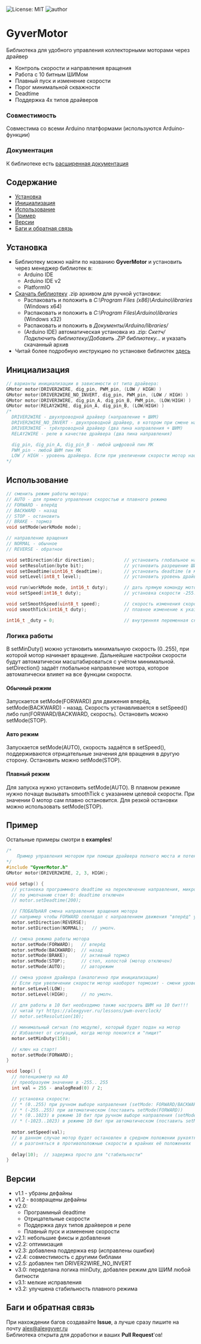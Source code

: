 ![License: MIT](https://img.shields.io/badge/License-MIT-green.svg)
![author](https://img.shields.io/badge/author-AlexGyver-informational.svg)
# GyverMotor
Библиотека для удобного управления коллекторными моторами через драйвер
- Контроль скорости и направления вращения
- Работа с 10 битным ШИМом
- Плавный пуск и изменение скорости
- Порог минимальной скважности
- Deadtime
- Поддержка 4х типов драйверов

### Совместимость
Совместима со всеми Arduino платформами (используются Arduino-функции)

### Документация
К библиотеке есть [расширенная документация](https://alexgyver.ru/GyverMotor/)

## Содержание
- [Установка](#install)
- [Инициализация](#init)
- [Использование](#usage)
- [Пример](#example)
- [Версии](#versions)
- [Баги и обратная связь](#feedback)

<a id="install"></a>
## Установка
- Библиотеку можно найти по названию **GyverMotor** и установить через менеджер библиотек в:
    - Arduino IDE
    - Arduino IDE v2
    - PlatformIO
- [Скачать библиотеку](https://github.com/GyverLibs/GyverMotor/archive/refs/heads/main.zip) .zip архивом для ручной установки:
    - Распаковать и положить в *C:\Program Files (x86)\Arduino\libraries* (Windows x64)
    - Распаковать и положить в *C:\Program Files\Arduino\libraries* (Windows x32)
    - Распаковать и положить в *Документы/Arduino/libraries/*
    - (Arduino IDE) автоматическая установка из .zip: *Скетч/Подключить библиотеку/Добавить .ZIP библиотеку…* и указать скачанный архив
- Читай более подробную инструкцию по установке библиотек [здесь](https://alexgyver.ru/arduino-first/#%D0%A3%D1%81%D1%82%D0%B0%D0%BD%D0%BE%D0%B2%D0%BA%D0%B0_%D0%B1%D0%B8%D0%B1%D0%BB%D0%B8%D0%BE%D1%82%D0%B5%D0%BA)

<a id="init"></a>
## Инициализация
```cpp
// варианты инициализации в зависимости от типа драйвера:
GMotor motor(DRIVER2WIRE, dig_pin, PWM_pin, (LOW / HIGH) )
GMotor motor(DRIVER2WIRE_NO_INVERT, dig_pin, PWM_pin, (LOW / HIGH) )
GMotor motor(DRIVER3WIRE, dig_pin_A, dig_pin_B, PWM_pin, (LOW/HIGH) )
GMotor motor(RELAY2WIRE, dig_pin_A, dig_pin_B, (LOW/HIGH) )
/*
  DRIVER2WIRE - двухпроводной драйвер (направление + ШИМ)
  DRIVER2WIRE_NO_INVERT - двухпроводной драйвер, в котором при смене направления не нужна инверсия ШИМ
  DRIVER3WIRE - трёхпроводной драйвер (два пина направления + ШИМ)
  RELAY2WIRE - реле в качестве драйвера (два пина направления)

  dig_pin, dig_pin_A, dig_pin_B - любой цифровой пин МК
  PWM_pin - любой ШИМ пин МК
  LOW / HIGH - уровень драйвера. Если при увеличении скорости мотор наоборот тормозит - смени уровень
*/
```

<a id="usage"></a>
## Использование
```cpp
// сменить режим работы мотора:  
// AUTO - для прямого управления скоростью и плавного режима
// FORWARD - вперёд
// BACKWARD - назад
// STOP - остановить
// BRAKE - тормоз
void setMode(workMode mode);

// направление вращения  
// NORMAL - обычное
// REVERSE - обратное

void setDirection(dir direction);           // установить глобальное направление вращения мотора
void setResolution(byte bit);               // установить разрешение ШИМ в битах (по умолч 8)
void setDeadtime(uint16_t deadtime);        // установить deadtime (в микросекундах). По умолч 0
void setLevel(int8_t level);                // установить уровень драйвера (по умолч. HIGH)

void run(workMode mode, int16_t duty);      // дать прямую команду мотору (без смены режима)
void setSpeed(int16_t duty);                // установка скорости -255..255 (8 бит) и -1023..1023 (10 бит)

void setSmoothSpeed(uint8_t speed);         // скорость изменения скорости
void smoothTick(int16_t duty);              // плавное изменение к указанной скорости

int16_t _duty = 0;                          // внутренняя переменная скважности для отладки
```

### Логика работы
В setMinDuty() можно установить минимальную скорость (0..255), при которой мотор начинает вращение. 
Дальнейшие настройки скорости будут автоматически масштабироваться с учётом минимальной.  
setDirection() задаёт глобальное направление мотора, которое автоматически влияет на все функции скорости.

#### Обычный режим
Запускается setMode(FORWARD) для движения вперёд, setMode(BACKWARD) - назад. 
Скорость устанавливается в setSpeed() либо run(FORWARD/BACKWARD, скорость). Остановить можно setMode(STOP).

#### Авто режим
Запускается setMode(AUTO), скорость задаётся в setSpeed(), поддерживаются отрицательные значения для вращения в другую сторону. 
Остановить можно setMode(STOP).

#### Плавный режим
Для запуска нужно установить setMode(AUTO). В плавном режиме нужно почаще вызывать smoothTick с указанием целевой скорости. При значении 0 мотор сам плавно остановится. 
Для резкой остановки можно использовать setMode(STOP).

<a id="example"></a>
## Пример
Остальные примеры смотри в **examples**!
```cpp
/*
	Пример управления мотором при помощи драйвера полного моста и потенциометра
*/
#include "GyverMotor.h"
GMotor motor(DRIVER2WIRE, 2, 3, HIGH);

void setup() {
  // установка программного deadtime на переключение направления, микросекунды
  // по умолчанию стоит 0: deadtime отключен
  // motor.setDeadtime(200);

  // ГЛОБАЛЬНАЯ смена направления вращения мотора
  // например чтобы FORWARD совпадал с направлением движения "вперёд" у машинки  
  motor.setDirection(REVERSE);
  motor.setDirection(NORMAL);   // умолч.

  // смена режима работы мотора
  motor.setMode(FORWARD);   // вперёд
  motor.setMode(BACKWARD);  // назад
  motor.setMode(BRAKE);  	// активный тормоз
  motor.setMode(STOP);      // стоп, холостой (мотор отключен)
  motor.setMode(AUTO);      // авторежим

  // смена уровня драйвера (аналогично при инициализации)
  // Если при увеличении скорости мотор наоборот тормозит - смени уровень
  motor.setLevel(LOW);
  motor.setLevel(HIGH);     // по умолч.
  
  // для работы в 10 бит необходимо также настроить ШИМ на 10 бит!!!
  // читай тут https://alexgyver.ru/lessons/pwm-overclock/
  // motor.setResolution(10);

  // минимальный сигнал (по модулю), который будет подан на мотор
  // Избавляет от ситуаций, когда мотор покоится и "пищит"
  motor.setMinDuty(150);

  // ключ на старт!
  motor.setMode(FORWARD);
}

void loop() {
  // потенциометр на А0
  // преобразуем значение в -255.. 255
  int val = 255 - analogRead(0) / 2;

  // установка скорости:
  // * (0..255) при ручном выборе направления (setMode: FORWARD/BACKWARD)
  // * (-255..255) при автоматическом (поставить setMode(FORWARD))
  // * (0..1023) в режиме 10 бит при ручном выборе направления (setMode: FORWARD/BACKWARD)
  // * (-1023..1023) в режиме 10 бит при автоматическом (поставить setMode(FORWARD))    
  
  motor.setSpeed(val);
  // в данном случае мотор будет остановлен в среднем положении рукоятки
  // и разгоняться в противоположные скорости в крайних её положениях
  
  delay(10);  // задержка просто для "стабильности"
}

```

<a id="versions"></a>
## Версии
- v1.1 - убраны дефайны
- v1.2 - возвращены дефайны
- v2.0:
    - Программный deadtime
    - Отрицательные скорости
    - Поддержка двух типов драйверов и реле
    - Плавный пуск и изменение скорости
- v2.1: небольшие фиксы и добавления
- v2.2: оптимизация
- v2.3: добавлена поддержка esp (исправлены ошибки)
- v2.4: совместимость с другими библами
- v2.5: добавлен тип DRIVER2WIRE_NO_INVERT
- v3.0: переделана логика minDuty, добавлен режим для ШИМ любой битности
- v3.1: мелкие исправления
- v3.2: улучшена стабильность плавного режима

<a id="feedback"></a>
## Баги и обратная связь
При нахождении багов создавайте **Issue**, а лучше сразу пишите на почту [alex@alexgyver.ru](mailto:alex@alexgyver.ru)  
Библиотека открыта для доработки и ваших **Pull Request**'ов!